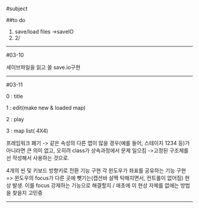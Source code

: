 #subject

##to do
1. save/load files ->saveIO
2. 2/

-----------

#03-10

세이브파일을 읽고 쓸 save.io구현



----------------------------------------
#03-11

<scene list>

0 : title

1 : edit(make new & loaded map)

2 : play

3 : map list( 4X4)


프레임워크 폐기 -> 같은 속성의 다른 맵이 많을 경우(예를 들어, 스테이지 1234 등)가 아니라면 큰 의미 없고, 오히려 class가 상속과정에서 문제 일으킴
->고정된 구조체를 선 작성해서 사용하는 것으로.


4개의 씬 및 키보드 방향키로 전환 기능 구현
각 윈도우가 좌표를 공유하는 기능 구현 => 윈도우의 focus가 다른 곳에 뺏기는(캡션바 살짝 탁해지면서, 컨트롤이 없어짐) 현상 발생. 이를 focus 강제하는 기능으로 해결할지 / 애초에 이 현상 자체를 없애는 방법을 찾을지 고민중

---------------------------------------
